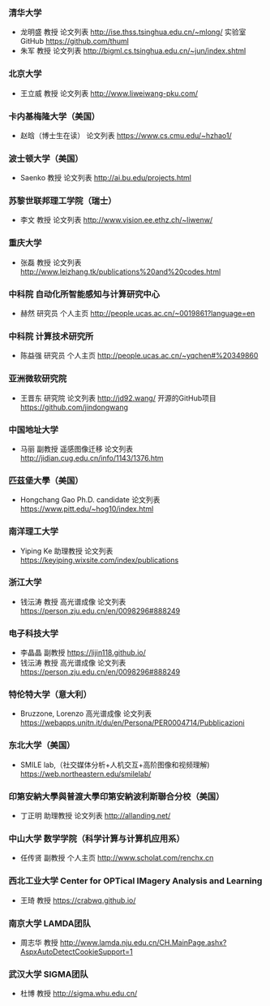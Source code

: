 
### 清华大学
* 龙明盛 教授 论文列表 http://ise.thss.tsinghua.edu.cn/~mlong/  实验室GitHub https://github.com/thuml
* 朱军 教授 论文列表 http://bigml.cs.tsinghua.edu.cn/~jun/index.shtml

### 北京大学
* 王立威 教授 论文列表 http://www.liweiwang-pku.com/

### 卡内基梅隆大学（美国）
* 赵晗（博士生在读） 论文列表 https://www.cs.cmu.edu/~hzhao1/

### 波士顿大学（美国）
* Saenko 教授 论文列表 http://ai.bu.edu/projects.html

### 苏黎世联邦理工学院（瑞士）
* 李文 教授 论文列表 http://www.vision.ee.ethz.ch/~liwenw/

### 重庆大学
* 张磊 教授 论文列表 http://www.leizhang.tk/publications%20and%20codes.html

### 中科院 自动化所智能感知与计算研究中心
* 赫然 研究员 个人主页 http://people.ucas.ac.cn/~0019861?language=en

### 中科院 计算技术研究所
* 陈益强 研究员 个人主页 http://people.ucas.ac.cn/~yqchen#%20349860

### 亚洲微软研究院
* 王晋东 研究院 论文列表 http://jd92.wang/ 开源的GitHub项目 https://github.com/jindongwang

### 中国地址大学
* 马丽 副教授 遥感图像迁移 论文列表 http://jidian.cug.edu.cn/info/1143/1376.htm

### 匹茲堡大學（美国）
* Hongchang Gao Ph.D. candidate 论文列表 https://www.pitt.edu/~hog10/index.html

### 南洋理工大学
* Yiping Ke 助理教授 论文列表 https://keyiping.wixsite.com/index/publications

### 浙江大学
* 钱沄涛 教授 高光谱成像 论文列表 https://person.zju.edu.cn/en/0098296#888249

### 电子科技大学
* 李晶晶 副教授 https://lijin118.github.io/
* 钱沄涛 教授 高光谱成像 论文列表 https://person.zju.edu.cn/en/0098296#888249 

### 特伦特大学（意大利） 
* Bruzzone, Lorenzo 高光谱成像 论文列表 https://webapps.unitn.it/du/en/Persona/PER0004714/Pubblicazioni

### 东北大学（美国） 
* SMILE lab,（社交媒体分析+人机交互+高阶图像和视频理解) https://web.northeastern.edu/smilelab/

### 印第安納大學與普渡大學印第安納波利斯聯合分校（美国）
* 丁正明 助理教授 论文列表 http://allanding.net/

### 中山大学 数学学院（科学计算与计算机应用系）
* 任传贤 副教授 个人主页 http://www.scholat.com/renchx.cn

### 西北工业大学 Center for OPTical IMagery Analysis and Learning
* 王琦 教授 https://crabwq.github.io/

### 南京大学 LAMDA团队
* 周志华 教授 http://www.lamda.nju.edu.cn/CH.MainPage.ashx?AspxAutoDetectCookieSupport=1

### 武汉大学 SIGMA团队
* 杜博 教授 http://sigma.whu.edu.cn/






 
